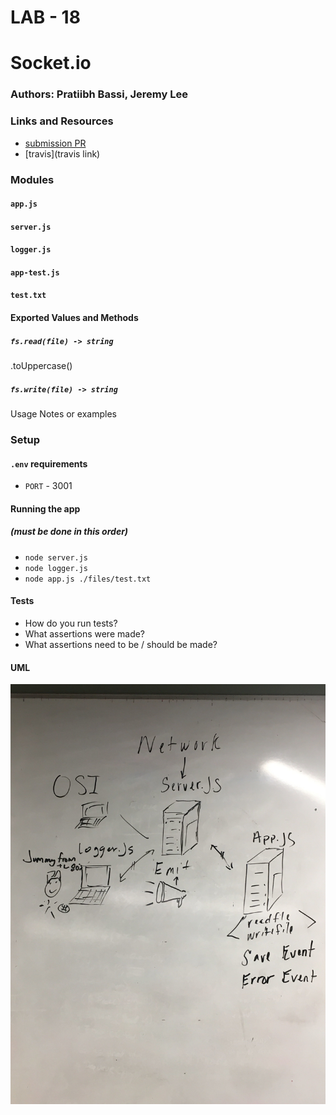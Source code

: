 # LAB - 18

# Socket.io

### Authors: Pratiibh Bassi, Jeremy Lee

### Links and Resources
* [submission PR](https://github.com/pratiibh-401-advanced-javascript/lab-18/pull/1)
* [travis](travis link)

### Modules
#### `app.js`
#### `server.js`
#### `logger.js`
#### `app-test.js`
#### `test.txt`

#### Exported Values and Methods

##### `fs.read(file) -> string`
.toUppercase()

##### `fs.write(file) -> string`
Usage Notes or examples

### Setup
#### `.env` requirements
* `PORT` - 3001

#### Running the app 
##### (must be done in this order)
* `node server.js`
* `node logger.js`
* `node app.js ./files/test.txt`


  
#### Tests
* How do you run tests?
* What assertions were made?
* What assertions need to be / should be made?

#### UML
![1st](./assets/lab18UML.jpg)
